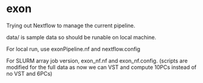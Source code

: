 # exon

Trying out Nextflow to manage the current pipeline.

data/ is sample data so should be runable on local machine.

For local run, use exonPipeline.nf and nextflow.config

For SLURM array job version, exon_nf.nf and exon_nf.config. (scripts are modified for the full data as now we can VST and compute 10PCs instead of no VST and 6PCs)

